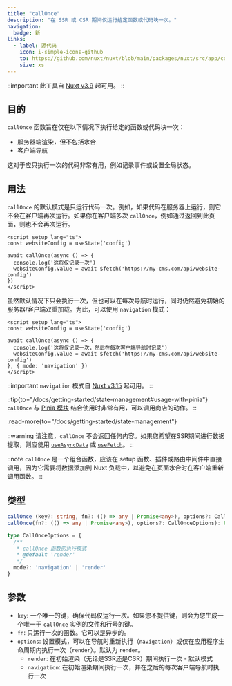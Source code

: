 ```yaml
---
title: "callOnce"
description: "在 SSR 或 CSR 期间仅运行给定函数或代码块一次。"
navigation:
  badge: 新
links:
  - label: 源代码
    icon: i-simple-icons-github
    to: https://github.com/nuxt/nuxt/blob/main/packages/nuxt/src/app/composables/once.ts
    size: xs
---
```


::important
此工具自 [Nuxt v3.9](/blog/v3-9) 起可用。
::

## 目的

`callOnce` 函数旨在仅在以下情况下执行给定的函数或代码块一次：
- 服务器端渲染，但不包括水合
- 客户端导航

这对于应只执行一次的代码非常有用，例如记录事件或设置全局状态。

## 用法

`callOnce` 的默认模式是只运行代码一次。例如，如果代码在服务器上运行，则它不会在客户端再次运行。如果你在客户端多次 `callOnce`，例如通过返回到此页面，则也不会再次运行。

```vue [app.vue]
<script setup lang="ts">
const websiteConfig = useState('config')

await callOnce(async () => {
  console.log('这将仅记录一次')
  websiteConfig.value = await $fetch('https://my-cms.com/api/website-config')
})
</script>
```

虽然默认情况下只会执行一次，但也可以在每次导航时运行，同时仍然避免初始的服务器/客户端双重加载。为此，可以使用 `navigation` 模式：

```vue [app.vue]
<script setup lang="ts">
const websiteConfig = useState('config')

await callOnce(async () => {
  console.log('这将仅记录一次，然后在每次客户端导航时记录')
  websiteConfig.value = await $fetch('https://my-cms.com/api/website-config')
}, { mode: 'navigation' })
</script>
```

::important
`navigation` 模式自 [Nuxt v3.15](/blog/v3-15) 起可用。
::

::tip{to="/docs/getting-started/state-management#usage-with-pinia"}
`callOnce` 与 [Pinia 模块](/modules/pinia) 结合使用时非常有用，可以调用商店的动作。
::

:read-more{to="/docs/getting-started/state-management"}

::warning
请注意，`callOnce` 不会返回任何内容。如果您希望在SSR期间进行数据提取，则应使用 [`useAsyncData`](/docs/api/composables/use-async-data) 或 [`useFetch`](/docs/api/composables/use-fetch)。
::

::note
`callOnce` 是一个组合函数，应该在 setup 函数、插件或路由中间件中直接调用，因为它需要将数据添加到 Nuxt 负载中，以避免在页面水合时在客户端重新调用函数。
::

## 类型

```ts
callOnce (key?: string, fn?: (() => any | Promise<any>), options?: CallOnceOptions): Promise<void>
callOnce(fn?: (() => any | Promise<any>), options?: CallOnceOptions): Promise<void>

type CallOnceOptions = {
  /**
   * callOnce 函数的执行模式
   * @default 'render'
   */
  mode?: 'navigation' | 'render'
}
```

## 参数

- `key`: 一个唯一的键，确保代码仅运行一次。如果您不提供键，则会为您生成一个唯一于 `callOnce` 实例的文件和行号的键。
- `fn`: 只运行一次的函数。它可以是异步的。
- `options`: 设置模式，可以在导航时重新执行（`navigation`）或仅在应用程序生命周期内执行一次（`render`）。默认为 `render`。
  - `render`: 在初始渲染（无论是SSR还是CSR）期间执行一次 - 默认模式
  - `navigation`: 在初始渲染期间执行一次，并在之后的每次客户端导航时执行一次

